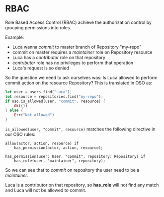 # RBAC

Role Based Access Control (RBAC) achieve the authorization control by grouping permissions into roles.

Example:

- Luca wanna *commit* to master branch of Repository "my-repo"
- commit on master requires a *maintainer* role on Repository resource
- Luca has a *contributor* role on that repository
- *contributor* role has no privileges to perform that operation
- Luca's request is so denied

So the question we need to ask ourselves was:
Is Luca allowed to perform commit action on the resource Repository? 
This is translated in OSO as:

```rust
let user = users.find("Luca");
let resource = repositories.find("my-repo");
if oso.is_allowed(user, "commit", resource) {
    Ok(())
} else {
    Err("Not allowed")
}
```

`is_allowed(user, "commit", resource)` matches the following directive in our OSO rules:

```
allow(actor, action, resource) if
	has_permission(actor, action, resource);

has_permission(user: User, "commit", repository: Repository) if
	has_role(user, "maintainer", repository);
```

So we can see that to *commit* on repository the user need to be a *maintainer*.

Luca is a contributor on that repository, so **has_role** will not find any match and Luca will not be allowed to commit.
